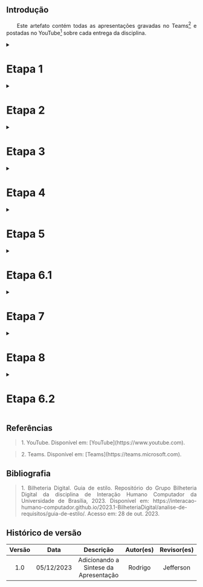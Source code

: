 ## Introdução
<p align="justify">&emsp;&emsp;Este artefato contém todas as apresentações gravadas no Teams<a href="#2"><sup>2</sup></a> e postadas no YouTube<a href="#1"><sup>1</sup></a> sobre cada entrega da disciplina.</p>

<details>

<summary>
<h1>Etapa 1</h1>
</summary>

A apresentação da entrega 1, pode ser vista no [YouTube](https://www.youtube.com/watch?v=pkAoLAPOnQk&ab_channel=oscarbrito).

<center>
<iframe width="560" height="315" src="https://www.youtube.com/embed/pkAoLAPOnQk?si=lGpj6mGpiutxiGaC" title="YouTube video player" frameborder="0" allow="accelerometer; autoplay; clipboard-write; encrypted-media; gyroscope; picture-in-picture; web-share" allowfullscreen></iframe>
</center>
<b>Vídeo 1</b>: Entrega 1 (Fonte: Grupo 06. 2023). </p>

<p><a href="https://github.com/rodfon3301">Rodrigo Fonseca</a></p>
<p><a href="https://github.com/JeffersonSenaa">Jefferson Senna</a></p>
<p><a href="https://github.com/leomitx10">Leandro de Almeida </a></p>
<p><a href="https://github.com/OscarDeBrito">Oscar Correia</a></p>
<p><a href="https://github.com/Muniz2811">Pedro Henrique</a></p>
<p><a href="https://github.com/mateus9levy">Mateus Levy</a></p>
<p><a href="https://github.com/Tiago1604">Tiago Albuquerque</a></p>

</details>

<details>

<summary>
<h1>Etapa 2</h1>
</summary>

A apresentação da entrega 2, pode ser vista no [YouTube](https://www.youtube.com/watch?v=m_p23vwHqM8&ab_channel=oscarbrito).

<center>
<iframe width="560" height="315" src="https://www.youtube.com/embed/m_p23vwHqM8?si=NVZZq2JZ00qEpIU6" title="YouTube video player" frameborder="0" allow="accelerometer; autoplay; clipboard-write; encrypted-media; gyroscope; picture-in-picture; web-share" allowfullscreen></iframe>
</center>
<b>Vídeo 2</b>: Entrega 2 (Fonte: Grupo 06. 2023). </p>

<p><a href="https://github.com/rodfon3301">Rodrigo Fonseca</a></p>
<p><a href="https://github.com/JeffersonSenaa">Jefferson Senna</a></p>
<p><a href="https://github.com/leomitx10">Leandro de Almeida </a></p>
<p><a href="https://github.com/OscarDeBrito">Oscar Correia</a></p>
<p><a href="https://github.com/Muniz2811">Pedro Henrique</a></p>
<p><a href="https://github.com/mateus9levy">Mateus Levy</a></p>
<p><a href="https://github.com/Tiago1604">Tiago Albuquerque</a></p>

</details>


<details>

<summary>
<h1>Etapa 3</h1>
</summary>

A apresentação da entrega 3, pode ser vista no [YouTube](https://www.youtube.com/embed/VKEvtGgIwdY?si=2eTwYfq0fc9DDbTu).

<center>
<iframe width="560" height="315" src="https://www.youtube.com/embed/VKEvtGgIwdY?si=2eTwYfq0fc9DDbTu" title="YouTube video player" frameborder="0" allow="accelerometer; autoplay; clipboard-write; encrypted-media; gyroscope; picture-in-picture; web-share" allowfullscreen></iframe>
</center>
<b>Vídeo 3</b>: Entrega 3 (Fonte: Grupo 06. 2023). </p>

<p><a href="https://github.com/rodfon3301">Rodrigo Fonseca</a></p>
<p><a href="https://github.com/JeffersonSenaa">Jefferson Senna</a></p>
<p><a href="https://github.com/leomitx10">Leandro de Almeida </a></p>
<p><a href="https://github.com/OscarDeBrito">Oscar Correia</a></p>
<p><a href="https://github.com/Muniz2811">Pedro Henrique</a></p>
<p><a href="https://github.com/mateus9levy">Mateus Levy</a></p>
<p><a href="https://github.com/Tiago1604">Tiago Albuquerque</a></p>

</details>


<details>

<summary>
<h1>Etapa 4</h1>
</summary>

 apresentação da entrega 4, pode ser vista no [YouTube](https://www.youtube.com/watch?v=2jWX2IAyT4A).
 
 <center>
<iframe width="560" height="315" src="https://www.youtube.com/embed/2jWX2IAyT4A?si=2VwZDTPeDsu2mN3Y" title="YouTube video player" frameborder="0" allow="accelerometer; autoplay; clipboard-write; encrypted-media; gyroscope; picture-in-picture; web-share" allowfullscreen></iframe>
</center>
<b>Vídeo 4</b>: Entrega 4 (Fonte: Grupo 06. 2023). </p>

<p><a href="https://github.com/rodfon3301">Rodrigo Fonseca</a></p>
<p><a href="https://github.com/JeffersonSenaa">Jefferson Senna</a></p>
<p><a href="https://github.com/leomitx10">Leandro de Almeida </a></p>
<p><a href="https://github.com/OscarDeBrito">Oscar Correia</a></p>
<p><a href="https://github.com/Muniz2811">Pedro Henrique</a></p>
<p><a href="https://github.com/mateus9levy">Mateus Levy</a></p>
<p><a href="https://github.com/Tiago1604">Tiago Albuquerque</a></p>

</details>


<details>

<summary>
<h1>Etapa 5</h1>
</summary>

A apresentação da entrega 5, pode ser vista no [YouTube](https://www.youtube.com/watch?v=X7CcZs-ZbJ8).

 <center>
<iframe width="560" height="315" src="https://www.youtube.com/embed/X7CcZs-ZbJ8?si=qMwswIV2AFrVwopF" title="YouTube video player" frameborder="0" allow="accelerometer; autoplay; clipboard-write; encrypted-media; gyroscope; picture-in-picture; web-share" allowfullscreen></iframe>
</center>
<b>Vídeo 5</b>: Entrega 5 (Fonte: Grupo 06. 2023). </p>

<p><a href="https://github.com/rodfon3301">Rodrigo Fonseca</a></p>
<p><a href="https://github.com/JeffersonSenaa">Jefferson Senna</a></p>
<p><a href="https://github.com/leomitx10">Leandro de Almeida </a></p>
<p><a href="https://github.com/OscarDeBrito">Oscar Correia</a></p>
<p><a href="https://github.com/Muniz2811">Pedro Henrique</a></p>
<p><a href="https://github.com/mateus9levy">Mateus Levy</a></p>
<p><a href="https://github.com/Tiago1604">Tiago Albuquerque</a></p>

</details>



<details>

<summary>
<h1>Etapa 6.1</h1>
</summary>

A apresentação da entrega 6.1, pode ser vista no [YouTube](https://www.youtube.com/watch?v=X7CcZs-ZbJ8).

 <center>

<iframe width="560" height="315" src="https://www.youtube.com/embed/yOMy-nME8DE?si=ADzH4-8ne-Zfr409" title="YouTube video player" frameborder="0" allow="accelerometer; autoplay; clipboard-write; encrypted-media; gyroscope; picture-in-picture; web-share" allowfullscreen></iframe>

</center>
<b>Vídeo 6</b>: Entrega 6.1 (Fonte: Grupo 06. 2023). </p>

<p><a href="https://github.com/rodfon3301">Rodrigo Fonseca</a></p>
<p><a href="https://github.com/JeffersonSenaa">Jefferson Senna</a></p>
<p><a href="https://github.com/leomitx10">Leandro de Almeida </a></p>
<p><a href="https://github.com/OscarDeBrito">Oscar Correia</a></p>
<p><a href="https://github.com/Muniz2811">Pedro Henrique</a></p>
<p><a href="https://github.com/mateus9levy">Mateus Levy</a></p>
<p><a href="https://github.com/Tiago1604">Tiago Albuquerque</a></p>

</details>


<details>

<summary>
<h1>Etapa 7</h1>
</summary>

A apresentação da entrega 7, pode ser vista no [YouTube](https://www.youtube.com/watch?v=ZPy1mvZyM1k).
 <center>

<iframe width="560" height="315" src="https://www.youtube.com/embed/ZPy1mvZyM1k?si=6jnoYzYy6V9UooRG" title="YouTube video player" frameborder="0" allow="accelerometer; autoplay; clipboard-write; encrypted-media; gyroscope; picture-in-picture; web-share" allowfullscreen></iframe>

</center>
<b>Vídeo 7</b>: Entrega 7 (Fonte: Grupo 06. 2023). </p>

<p><a href="https://github.com/rodfon3301">Rodrigo Fonseca</a></p>
<p><a href="https://github.com/JeffersonSenaa">Jefferson Senna</a></p>
<p><a href="https://github.com/leomitx10">Leandro de Almeida </a></p>
<p><a href="https://github.com/OscarDeBrito">Oscar Correia</a></p>
<p><a href="https://github.com/Muniz2811">Pedro Henrique</a></p>
<p><a href="https://github.com/mateus9levy">Mateus Levy</a></p>
<p><a href="https://github.com/Tiago1604">Tiago Albuquerque</a></p>

</details>


<details>

<summary>
<h1>Etapa 8</h1>
</summary>

A apresentação da entrega 8, pode ser vista no [YouTube](https://www.youtube.com/watch?v=-0Gp-UeEshM).
 <center>

<iframe width="560" height="315" src="https://www.youtube.com/embed/-0Gp-UeEshM?si=28bBsVtozftv0cKS" title="YouTube video player" frameborder="0" allow="accelerometer; autoplay; clipboard-write; encrypted-media; gyroscope; picture-in-picture; web-share" allowfullscreen></iframe>

</center>
<b>Vídeo 8</b>: Entrega 8 (Fonte: Grupo 06. 2023). </p>

<p><a href="https://github.com/rodfon3301">Rodrigo Fonseca</a></p>
<p><a href="https://github.com/JeffersonSenaa">Jefferson Senna</a></p>
<p><a href="https://github.com/leomitx10">Leandro de Almeida </a></p>
<p><a href="https://github.com/OscarDeBrito">Oscar Correia</a></p>
<p><a href="https://github.com/Muniz2811">Pedro Henrique</a></p>
<p><a href="https://github.com/mateus9levy">Mateus Levy</a></p>
<p><a href="https://github.com/Tiago1604">Tiago Albuquerque</a></p>

</details>


<details>

<summary>
<h1>Etapa 6.2</h1>
</summary>

A apresentação da entrega 6.2, pode ser vista no [YouTube](https://youtu.be/4nwjHZtRcIA).

<center>

<iframe width="560" height="315" src="https://www.youtube.com/embed/4nwjHZtRcIA?si=xH48pjcjTf5nAlAu" title="YouTube video player" frameborder="0" allow="accelerometer; autoplay; clipboard-write; encrypted-media; gyroscope; picture-in-picture; web-share" allowfullscreen></iframe>

</center>
<b>Vídeo 9</b>: Entrega 6.2 (Fonte: Grupo 06. 2023). </p>

<p><a href="https://github.com/rodfon3301">Rodrigo Fonseca</a></p>
<p><a href="https://github.com/JeffersonSenaa">Jefferson Senna</a></p>
<p><a href="https://github.com/leomitx10">Leandro de Almeida </a></p>
<p><a href="https://github.com/OscarDeBrito">Oscar Correia</a></p>
<p><a href="https://github.com/Muniz2811">Pedro Henrique</a></p>
<p><a href="https://github.com/mateus9levy">Mateus Levy</a></p>
<p><a href="https://github.com/Tiago1604">Tiago Albuquerque</a></p>

</details>


## Referências

> <p id="1">1. YouTube. Disponível em: [YouTube](https://www.youtube.com).</p> 

> <p id="2">2. Teams. Disponível em: [Teams](https://teams.microsoft.com).</p> 

## Bibliografia

> <p align="justify">1. Bilheteria Digital. Guia de estilo. Repositório do Grupo Bilheteria Digital da disciplina de Interação Humano Computador da Universidade de Brasília, 2023. Disponível em: https://interacao-humano-computador.github.io/2023.1-BilheteriaDigital/analise-de-requisitos/guia-de-estilo/. Acesso em: 28 de out. 2023.</p>


## Histórico de versão
<center>

| Versão |    Data    |      Descrição       |  Autor(es) | Revisor(es) |
| :----: | :--------: | :------------------: | :-----: | :-----: |
|  1.0   | 05/12/2023 | Adicionando a Sintese da Apresentação | Rodrigo | Jefferson |


</center>
